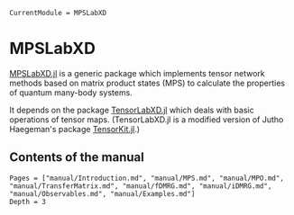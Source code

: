 ```@meta
CurrentModule = MPSLabXD
```

# MPSLabXD

[MPSLabXD.jl](https://github.com/PhysicsCodesLab/MPSLabXD.jl) is a generic package which
implements tensor network methods based on matrix product states (MPS) to calculate the
properties of quantum many-body systems.

It depends on the package [TensorLabXD.jl](https://github.com/PhysicsCodesLab/TensorLabXD.jl)
which deals with basic operations of tensor maps. (TensorLabXD.jl is a modified version of
Jutho Haegeman's package [TensorKit.jl](https://github.com/Jutho/TensorKit.jl).)




## Contents of the manual

```@contents
Pages = ["manual/Introduction.md", "manual/MPS.md", "manual/MPO.md",
"manual/TransferMatrix.md", "manual/fDMRG.md", "manual/iDMRG.md",
"manual/Observables.md", "manual/Examples.md"]
Depth = 3
```
